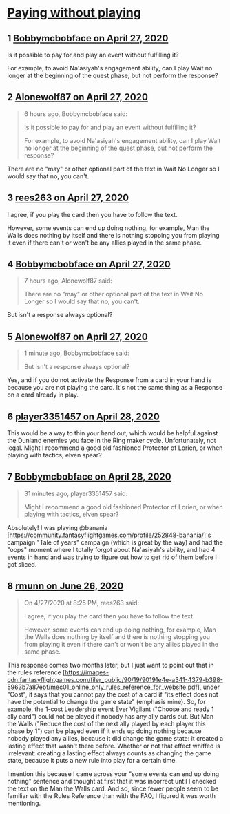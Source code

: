 # [Paying without playing](https://community.fantasyflightgames.com/topic/307996-paying-without-playing/)

## 1 [Bobbymcbobface on April 27, 2020](https://community.fantasyflightgames.com/topic/307996-paying-without-playing/?do=findComment&comment=3931372)

Is it possible to pay for and play an event without fulfilling it?

For example, to avoid Na'asiyah's engagement ability, can I play Wait no longer at the beginning of the quest phase, but not perform the response?

## 2 [Alonewolf87 on April 27, 2020](https://community.fantasyflightgames.com/topic/307996-paying-without-playing/?do=findComment&comment=3931455)

> 6 hours ago, Bobbymcbobface said:
> 
> Is it possible to pay for and play an event without fulfilling it?
> 
> For example, to avoid Na'asiyah's engagement ability, can I play Wait no longer at the beginning of the quest phase, but not perform the response?

There are no "may" or other optional part of the text in Wait No Longer so I would say that no, you can't.

## 3 [rees263 on April 27, 2020](https://community.fantasyflightgames.com/topic/307996-paying-without-playing/?do=findComment&comment=3931536)

I agree, if you play the card then you have to follow the text.

However, some events can end up doing nothing, for example, Man the Walls does nothing by itself and there is nothing stopping you from playing it even if there can't or won't be any allies played in the same phase.

## 4 [Bobbymcbobface on April 27, 2020](https://community.fantasyflightgames.com/topic/307996-paying-without-playing/?do=findComment&comment=3931573)

> 7 hours ago, Alonewolf87 said:
> 
> There are no "may" or other optional part of the text in Wait No Longer so I would say that no, you can't.

But isn't a response always optional?

## 5 [Alonewolf87 on April 27, 2020](https://community.fantasyflightgames.com/topic/307996-paying-without-playing/?do=findComment&comment=3931577)

> 1 minute ago, Bobbymcbobface said:
> 
> But isn't a response always optional?

Yes, and if you do not activate the Response from a card in your hand is because you are not playing the card. It's not the same thing as a Response on a card already in play.

## 6 [player3351457 on April 28, 2020](https://community.fantasyflightgames.com/topic/307996-paying-without-playing/?do=findComment&comment=3931711)

This would be a way to thin your hand out, which would be helpful against the Dunland enemies you face in the Ring maker cycle. Unfortunately, not legal. Might I recommend a good old fashioned Protector of Lorien, or when playing with tactics, elven spear?

## 7 [Bobbymcbobface on April 28, 2020](https://community.fantasyflightgames.com/topic/307996-paying-without-playing/?do=findComment&comment=3931721)

> 31 minutes ago, player3351457 said:
> 
> Might I recommend a good old fashioned Protector of Lorien, or when playing with tactics, elven spear?

Absolutely! I was playing @banania [https://community.fantasyflightgames.com/profile/252848-banania/]'s campaign "Tale of years" campaign (which is great by the way) and had the "oops" moment where I totally forgot about Na'asiyah's ability, and had 4 events in hand and was trying to figure out how to get rid of them before I got sliced.

## 8 [rmunn on June 26, 2020](https://community.fantasyflightgames.com/topic/307996-paying-without-playing/?do=findComment&comment=3955787)

> On 4/27/2020 at 8:25 PM, rees263 said:
> 
> I agree, if you play the card then you have to follow the text.
> 
> However, some events can end up doing nothing, for example, Man the Walls does nothing by itself and there is nothing stopping you from playing it even if there can't or won't be any allies played in the same phase.

This response comes two months later, but I just want to point out that in the rules reference [https://images-cdn.fantasyflightgames.com/filer_public/90/19/90191e4e-a341-4379-b398-5963b7a87ebf/mec01_online_only_rules_reference_for_website.pdf], under "Cost", it says that you cannot pay the cost of a card if "its effect does not have the potential to change the game state" (emphasis mine). So, for example, the 1-cost Leadership event Ever Vigilant ("Choose and ready 1 ally card") could not be played if nobody has any ally cards out. But Man the Walls ("Reduce the cost of the next ally played by each player this phase by 1") can be played even if it ends up doing nothing because nobody played any allies, because it did change the game state: it created a lasting effect that wasn't there before. Whether or not that effect whiffed is irrelevant: creating a lasting effect always counts as changing the game state, because it puts a new rule into play for a certain time.

I mention this because I came across your "some events can end up doing nothing" sentence and thought at first that it was incorrect until I checked the text on the Man the Walls card. And so, since fewer people seem to be familiar with the Rules Reference than with the FAQ, I figured it was worth mentioning.

